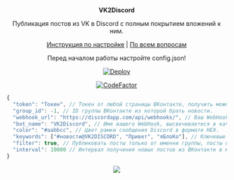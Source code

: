 <p align="center"><b>VK2Discord</b></p>
<p align="center">Публикация постов из VK в Discord с полным покрытием вложений к ним.</p>
<p align="center">
  <a href="https://github.com/MrZillaGold/VK2Discord/wiki/%D0%98%D0%BD%D1%81%D1%82%D1%80%D1%83%D0%BA%D1%86%D0%B8%D1%8F">Инструкция по настройке</a> | <a href="https://vk.com/id233731786">По всем вопросам</a>
</p>

<p align="center">
  Перед началом работы настройте config.json!
</p>
<p align="center">
  <a href="https://heroku.com/deploy">
    <img src="https://www.herokucdn.com/deploy/button.svg" alt="Deploy">
  </a>
</p>
<p align="center"><a href="https://www.codefactor.io/repository/github/mrzillagold/vk2discord"><img src="https://www.codefactor.io/repository/github/mrzillagold/vk2discord/badge" alt="CodeFactor" /></a></p>

```js
{
  "token": "Токен", // Токен от любой страницы ВКонтакте, получить можно тут: https://vk.cc/9bJ69C
  "group_id": -1, // ID группы ВКонтакте из которой брать новости.
  "webhook_url": "https://discordapp.com/api/webhooks/", // Ваш WebHook URL.
  "bot_name": "VK2Discord", // Имя вашего WebHook, выcвечиваетеся в качестве имени бота.
  "color": "#aabbcc", // Цвет рамки сообщения Discord в формате HEX.
  "keywords": ["#новости@VK2DISCORD", "Привет", "яБлоКо"], // Ключевые слова, через запятую, для публикации записи. Если этого слова нет в тексте - запись не будет опубликована. Рекомендую использовать ТОЛЬКО с навигационными хештегами по типу: #news@stevebotmc. Оставьте массив пустым, если не хотите использовать данную функцию.
  "filter": true, // Публиковать посты только от именни группы, посты от обычных пользователей пропускаются. true = Вкл. / false = Выкл. 
  "interval": 10000 // Интервал получения новых постов из ВКонтакте в миллисекундах.
}
```

<p align="center"><img src="https://repository-images.githubusercontent.com/192033596/2c44de80-d8b2-11e9-9fc5-03e288f8da72"></p>
